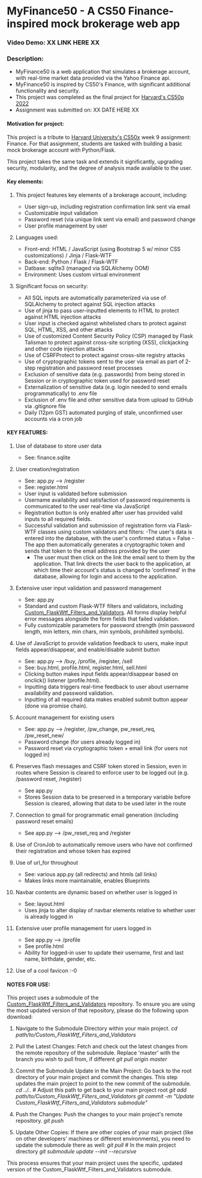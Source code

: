 # MyFinance50 - A CS50 Finance-inspired mock brokerage web app
### Video Demo:  XX LINK HERE XX

### Description:
- MyFinance50 is a web application that simulates a brokerage account, with real-time market data provided via the Yahoo Finance api.
- MyFinance50 is inspired by CS50's Finance, with significant additional functionality and security.
- This project was completed as the final project for [Harvard's CS50p 2022](https://cs50.harvard.edu/python/2022/)
- Assignment was submitted on: XX DATE HERE XX


#### Motivation for project:
This project is a tribute to [Harvard University's CS50x](https://cs50.harvard.edu/) week 9 assignment: Finance. For that assignment, students are tasked with building a basic mock brokerage account with Python/Flask. 

This project takes the same task and extends it significantly, upgrading security, modularity, and the degree of analysis made available to the user.


#### Key elements:
1. This project features key elements of a brokerage account, including: 
    - User sign-up, including registration confirmation link sent via email
    - Customizable input validation
    - Password reset (via unique link sent via email) and password change
    - User profile management by user

1. Languages used:
    - Front-end: HTML / JavaScript (using Bootstrap 5 w/ minor CSS customizations) / Jinja / Flask-WTF
    - Back-end: Python / Flask / Flask-WTF
    - Datbase: sqlite3 (managed via SQLAlchemy OOM)
    - Environment: Uses custom virtual environment

1. Significant focus on security:
    - All SQL inputs are automatically parameterized via use of SQLAlchemy to protect against SQL injection attacks
    - Use of jinja to pass user-inputted elements to HTML to protect against HTML injection attacks
    - User input is checked against whitelisted chars to protect against SQL, HTML, XSS, and other attacks
    - Use of customized Content Security Policy (CSP) managed by Flask Talisman to protect against cross-site scripting (XSS), clickjacking and other code injection attacks
    - Use of CSRFProtect to protect against cross-site registry attacks
    - Use of cryptographic tokens sent to the user via email as part of 2-step registration and password reset processes
    - Exclusion of sensitive data (e.g. passwords) from being stored in Session or in cryptographic token used for password reset
    - Externalization of sensitive data (e.g. login needed to send emails programmatically) to .env file
    - Exclusion of .env file and other sensitive data from upload to GitHub via .gitignore file
    - Daily (12pm GST) automated purging of stale, unconfirmed user accounts via a cron job



#### KEY FEATURES:
1. Use of database to store user data
    - See: finance.sqlite

1. User creation/registration
    - See: app.py --> /register
    - See: register.html
    - User input is validated before submission
    - Username availability and satisfaction of password requirements is communicated to the user real-time via JavaScript
    - Registration button is only enabled after user has provided valid inputs to all required fields.
    - Successful validation and submission of registration form via Flask-WTF classes using custom validators and filters:
        -The user's data is entered into the database, with the user's confirmed status = False
        -The app then automatically generates a cryptographic token and sends that token to the email address provided by the user
        - The user must then click on the link the email sent to them by the application. That link directs the user back to the application, at which time their account's status is changed to 'confirmed' in the database, allowing for login and access to the application.

1. Extensive user input validation and password management
    - See: app.py
    - Standard and custom Flask-WTF filters and validators, including [Custom_FlaskWtf_Filters_and_Validators](https://github.com/TheBuleGanteng/Custom_FlaskWtf_Filters_and_Validators). All forms display helpful error messages  alongside the form fields that failed validation.
    - Fully customizable parameters for password strength (min password length, min letters, min chars, min symbols, prohibited symbols).
    
1. Use of JavaScript to provide validation feedback to users, make input fields appear/disappear, and enable/disable submit button
    - See: app.py --> /buy, /profile, /register,  /sell
    - See: buy.html, profile.html, register.html, sell.html
    - Clicking button makes input fields appear/disappear based on onclick() listener (profile.html).
    - Inputting data triggers real-time feedback to user about username availability and password validation.
    - Inputting of all required data makes enabled submit button appear (done via promise chain).

1. Account management for existing users
    - See: app.py --> /register, /pw_change, pw_reset_req, /pw_reset_new/<token>
    - Password change (for users already logged in)
    - Password reset via cryptographic token + email link (for users not logged in)

1. Preserves flash messages and CSRF token stored in Session, even in routes where Session is cleared to enforce user to be logged out (e.g. /password reset, /register)
    - See app.py
    - Stores Session data to be preserved in a temporary variable before Session is cleared, allowing that data to be used later in the route

1. Connection to gmail for programmatic email generation (including 
password reset emails)
    - See app.py --> /pw_reset_req and /register

1. Use of CronJob to automatically remove users who have not confirmed their registration and whose token has expired

1. Use of url_for throughout
    - See: various app.py (all redirects) and htmls (all <a> links)
    - Makes links more maintainable, enables Blueprints

1. Navbar contents are dynamic based on whether user is logged in
    - See: layout.html
    - Uses jinja to alter display of navbar elements relative to whether user
    is already logged in

1. Extensive user profile management for users logged in
    - See app.py --> /profile
    - See profile.html
    - Ability for logged-in user to update their username, first and last name, 
    birthdate, gender, etc.
    
1. Use of a cool favicon :-0


#### NOTES FOR USE:
This project uses a submodule of the [Custom_FlaskWtf_Filters_and_Validators](https://github.com/TheBuleGanteng/Custom_FlaskWtf_Filters_and_Validators) repository. To ensure you are using the most updated version of that repository, please do the following upon download:

1. Navigate to the Submodule Directory within your main project.
*cd path/to/Custom_FlaskWtf_Filters_and_Validators*

1. Pull the Latest Changes: Fetch and check out the latest changes from the remote repository of the submodule. Replace 'master' with the branch you wish to pull from, if different
*git pull origin master*  

1. Commit the Submodule Update in the Main Project: Go back to the root directory of your main project and commit the changes. This step updates the main project to point to the new commit of the submodule.
*cd ../..*  # Adjust this path to get back to your main project root
*git add path/to/Custom_FlaskWtf_Filters_and_Validators*
*git commit -m "Update Custom_FlaskWtf_Filters_and_Validators submodule"*

1. Push the Changes: Push the changes to your main project's remote repository.
*git push*

1. Update Other Copies: If there are other copies of your main project (like on other developers' machines or different environments), you need to update the submodule there as well:
*git pull*  # In the main project directory
*git submodule update --init --recursive*

This process ensures that your main project uses the specific, updated version of the Custom_FlaskWtf_Filters_and_Validators submodule.